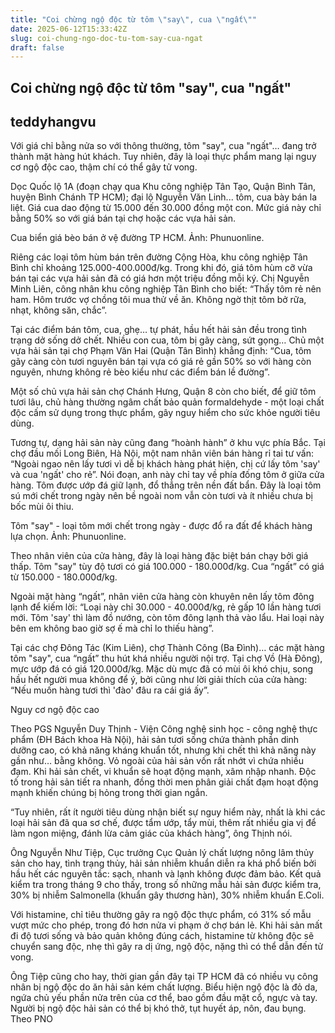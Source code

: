 ```yaml
---
title: "Coi chừng ngộ độc từ tôm \"say\", cua \"ngất\""
date: 2025-06-12T15:33:42Z
slug: coi-chung-ngo-doc-tu-tom-say-cua-ngat
draft: false
---
```


## Coi chừng ngộ độc từ tôm "say", cua "ngất"

## teddyhangvu

Với giá chỉ bằng nửa so với thông thường, tôm "say", cua "ngất"… đang trở thành mặt hàng hút khách. Tuy nhiên, đây là loại thực phẩm mang lại nguy cơ ngộ độc cao, thậm chí có thể gây tử vong.​

Dọc Quốc lộ 1A (đoạn chạy qua Khu công nghiệp Tân Tạo, Quận Bình Tân, huyện Bình Chánh TP HCM); đại lộ Nguyễn Văn Linh... tôm, cua bày bán la liệt. Giá cua dao động từ 15.000 đến 30.000 đồng một con. Mức giá này chỉ bằng 50% so với giá bán tại chợ hoặc các vựa hải sản.
 

Cua biển giá bèo bán ở vệ đường TP HCM. Ảnh: Phunuonline. 
 
Riêng các loại tôm hùm bán trên đường Cộng Hòa, khu công nghiệp Tân Bình chỉ khoảng 125.000-400.000đ/kg. Trong khi đó, giá tôm hùm cỡ vừa bán tại các vựa hải sản đã có giá hơn một triệu đồng mỗi ký. Chị Nguyễn Minh Liên, công nhân khu công nghiệp Tân Bình cho biết: “Thấy tôm rẻ nên ham. Hôm trước vợ chồng tôi mua thử về ăn. Không ngờ thịt tôm bở rữa, nhạt, không săn, chắc”. 
 
Tại các điểm bán tôm, cua, ghẹ… tự phát, hầu hết hải sản đều trong tình trạng dở sống dở chết. Nhiều con cua, tôm bị gãy càng, sứt gọng… Chủ một vựa hải sản tại chợ Phạm Văn Hai (Quận Tân Bình) khẳng định: “Cua, tôm gãy càng còn tươi nguyên bán tại vựa có giá rẻ gần 50% so với hàng còn nguyên, nhưng không rẻ bèo kiểu như các điểm bán lề đường”. 
 
Một số chủ vựa hải sản chợ Chánh Hưng, Quận 8 còn cho biết, để giữ tôm tươi lâu, chủ hàng thường ngâm chất bảo quản formaldehyde - một loại chất độc cấm sử dụng trong thực phẩm, gây nguy hiểm cho sức khỏe người tiêu dùng. 
 
Tương tự, dạng hải sản này cũng đang “hoành hành” ở khu vực phía Bắc. Tại chợ đầu mối Long Biên, Hà Nội, một nam nhân viên bán hàng rỉ tai tư vấn: “Ngoài ngao nên lấy tươi vì dễ bị khách hàng phát hiện, chị cứ lấy tôm 'say' và cua 'ngất' cho rẻ”. Nói đoạn, anh này chỉ tay về phía đống tôm ở giữa cửa hàng. Tôm được ướp đá giữ lạnh, đổ thẳng trên nền đất bẩn. Đây là loại tôm sú mới chết trong ngày nên bề ngoài nom vẫn còn tươi và ít nhiều chưa bị bốc mùi ôi thiu.
 

Tôm "say" - loại tôm mới chết trong ngày - được đổ ra đất để khách hàng lựa chọn. Ảnh: Phunuonline. 
 
Theo nhân viên của cửa hàng, đây là loại hàng đặc biệt bán chạy bởi giá thấp. Tôm "say" tùy độ tươi có giá 100.000 - 180.000đ/kg. Cua “ngất” có giá từ 150.000 - 180.000đ/kg. 
 
Ngoài mặt hàng “ngất”, nhân viên cửa hàng còn khuyên nên lấy tôm đông lạnh để kiếm lời: “Loại này chỉ 30.000 - 40.000đ/kg, rẻ gấp 10 lần hàng tươi mới. Tôm 'say' thì làm đồ nướng, còn tôm đông lạnh thả vào lẩu. Hai loại này bên em không bao giờ sợ ế mà chỉ lo thiếu hàng”. 
 
Tại các chợ Đông Tác (Kim Liên), chợ Thành Công (Ba Đình)… các mặt hàng tôm "say", cua “ngất” thu hút khá nhiều người nội trợ. Tại chợ Vồ (Hà Đông), mực ướp đá có giá 120.000đ/kg. Mặc dù mực đã có mùi ôi khó chịu, song hầu hết người mua không để ý, bởi cũng như lời giải thích của cửa hàng: “Nếu muốn hàng tươi thì 'đào' đâu ra cái giá ấy”.
 
Nguy cơ ngộ độc cao 
 
Theo PGS Nguyễn Duy Thịnh - Viện Công nghệ sinh học - công nghệ thực phẩm (ĐH Bách khoa Hà Nội), hải sản tươi sống chứa thành phần dinh dưỡng cao, có khả năng kháng khuẩn tốt, nhưng khi chết thì khả năng này gần như… bằng không. Vỏ ngoài của hải sản vốn rất nhớt vì chứa nhiều đạm. Khi hải sản chết, vi khuẩn sẽ hoạt động mạnh, xâm nhập nhanh. Độc tố trong hải sản tiết ra nhanh, đồng thời men phân giải chất đạm hoạt động mạnh khiến chúng bị hỏng trong thời gian ngắn.
 
“Tuy nhiên, rất ít người tiêu dùng nhận biết sự nguy hiểm này, nhất là khi các loại hải sản đã qua sơ chế, được tẩm ướp, tẩy mùi, thêm rất nhiều gia vị để làm ngon miệng, đánh lừa cảm giác của khách hàng”, ông Thịnh nói. 
 
Ông Nguyễn Như Tiệp, Cục trưởng Cục Quản lý chất lượng nông lâm thủy sản cho hay, tình trạng thủy, hải sản nhiễm khuẩn diễn ra khá phổ biến bởi hầu hết các nguyên tắc: sạch, nhanh và lạnh không được đảm bảo. Kết quả kiểm tra trong tháng 9 cho thấy, trong số những mẫu hải sản được kiểm tra, 30% bị nhiễm Salmonella (khuẩn gây thương hàn), 30% nhiễm khuẩn E.Coli.
 
Với histamine, chỉ tiêu thường gây ra ngộ độc thực phẩm, có 31% số mẫu vượt mức cho phép, trong đó hơn nửa vi phạm ở chợ bán lẻ. Khi hải sản mất đi độ tươi sống và bảo quản không đúng cách, histamine từ không độc sẽ chuyển sang độc, nhẹ thì gây ra dị ứng, ngộ độc, nặng thì có thể dẫn đến tử vong. 
 
Ông Tiệp cũng cho hay, thời gian gần đây tại TP HCM đã có nhiều vụ công nhân bị ngộ độc do ăn hải sản kém chất lượng. Biểu hiện ngộ độc là đỏ da, ngứa chủ yếu phần nửa trên của cơ thể, bao gồm đầu mặt cổ, ngực và tay. Người bị ngộ độc hải sản có thể bị khó thở, tụt huyết áp, nôn, đau bụng.
Theo PNO​​​